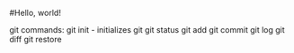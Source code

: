 #Hello, world!

git commands:
git init - initializes git
git status
git add
git commit
git log
git diff
git restore
